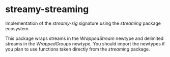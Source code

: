 # streamy-streaming

Implementation of the *streamy-sig* signature using the *streaming* package
ecosystem.

This package wraps streams in the *WrappedStream* newtype and delimited streams
in the *WrappedGroups* newtype. You should import the newtypes if you plan to
use functions taken directly from the *streaming* package. 
